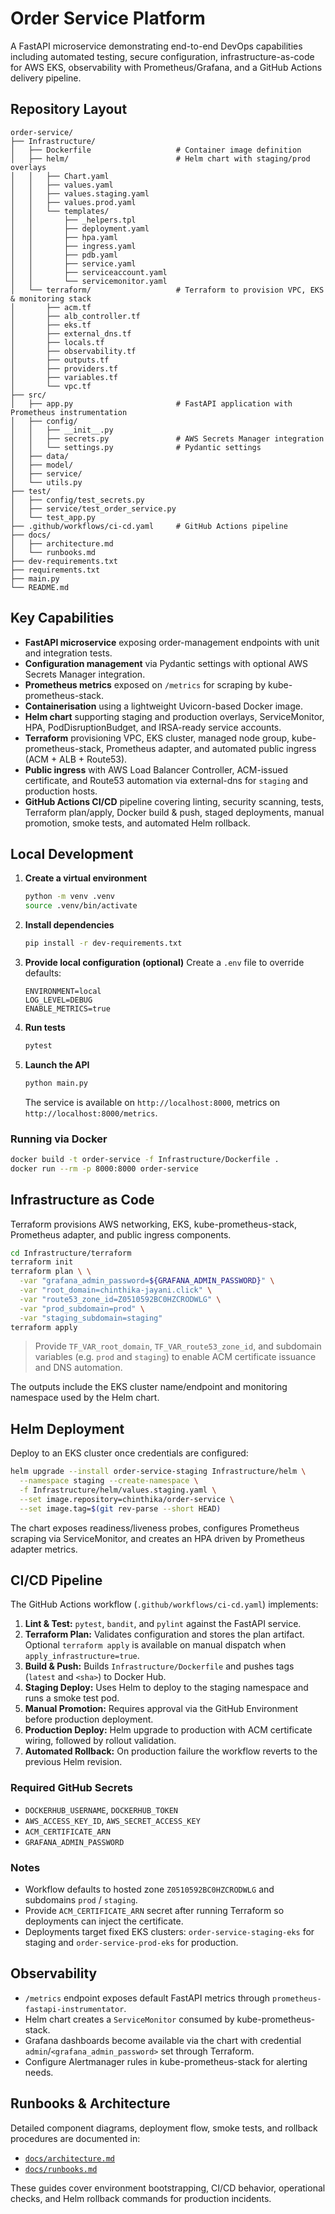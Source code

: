 # Order Service Platform

A FastAPI microservice demonstrating end-to-end DevOps capabilities including automated testing, secure configuration, infrastructure-as-code for AWS EKS, observability with Prometheus/Grafana, and a GitHub Actions delivery pipeline.

## Repository Layout

```
order-service/
├── Infrastructure/
│   ├── Dockerfile                   # Container image definition
│   ├── helm/                        # Helm chart with staging/prod overlays
│   │   ├── Chart.yaml
│   │   ├── values.yaml
│   │   ├── values.staging.yaml
│   │   ├── values.prod.yaml
│   │   └── templates/
│   │       ├── _helpers.tpl
│   │       ├── deployment.yaml
│   │       ├── hpa.yaml
│   │       ├── ingress.yaml
│   │       ├── pdb.yaml
│   │       ├── service.yaml
│   │       ├── serviceaccount.yaml
│   │       └── servicemonitor.yaml
│   └── terraform/                   # Terraform to provision VPC, EKS & monitoring stack
│       ├── acm.tf
│       ├── alb_controller.tf
│       ├── eks.tf
│       ├── external_dns.tf
│       ├── locals.tf
│       ├── observability.tf
│       ├── outputs.tf
│       ├── providers.tf
│       ├── variables.tf
│       └── vpc.tf
├── src/
│   ├── app.py                       # FastAPI application with Prometheus instrumentation
│   ├── config/
│   │   ├── __init__.py
│   │   ├── secrets.py               # AWS Secrets Manager integration
│   │   └── settings.py              # Pydantic settings
│   ├── data/
│   ├── model/
│   ├── service/
│   └── utils.py
├── test/
│   ├── config/test_secrets.py
│   ├── service/test_order_service.py
│   └── test_app.py
├── .github/workflows/ci-cd.yaml     # GitHub Actions pipeline
├── docs/
│   ├── architecture.md
│   └── runbooks.md
├── dev-requirements.txt
├── requirements.txt
├── main.py
└── README.md
```

## Key Capabilities

- **FastAPI microservice** exposing order-management endpoints with unit and integration tests.
- **Configuration management** via Pydantic settings with optional AWS Secrets Manager integration.
- **Prometheus metrics** exposed on `/metrics` for scraping by kube-prometheus-stack.
- **Containerisation** using a lightweight Uvicorn-based Docker image.
- **Helm chart** supporting staging and production overlays, ServiceMonitor, HPA, PodDisruptionBudget, and IRSA-ready service accounts.
- **Terraform** provisioning VPC, EKS cluster, managed node group, kube-prometheus-stack, Prometheus adapter, and automated public ingress (ACM + ALB + Route53).
- **Public ingress** with AWS Load Balancer Controller, ACM-issued certificate, and Route53 automation via external-dns for `staging` and production hosts.
- **GitHub Actions CI/CD** pipeline covering linting, security scanning, tests, Terraform plan/apply, Docker build & push, staged deployments, manual promotion, smoke tests, and automated Helm rollback.

## Local Development

1. **Create a virtual environment**
   ```bash
   python -m venv .venv
   source .venv/bin/activate
   ```
2. **Install dependencies**
   ```bash
   pip install -r dev-requirements.txt
   ```
3. **Provide local configuration (optional)**
   Create a `.env` file to override defaults:
   ```env
   ENVIRONMENT=local
   LOG_LEVEL=DEBUG
   ENABLE_METRICS=true
   ```
4. **Run tests**
   ```bash
   pytest
   ```
5. **Launch the API**
   ```bash
   python main.py
   ```
   The service is available on `http://localhost:8000`, metrics on `http://localhost:8000/metrics`.

### Running via Docker

```bash
docker build -t order-service -f Infrastructure/Dockerfile .
docker run --rm -p 8000:8000 order-service
```

## Infrastructure as Code

Terraform provisions AWS networking, EKS, kube-prometheus-stack, Prometheus adapter, and public ingress components.

```bash
cd Infrastructure/terraform
terraform init
terraform plan \ \
  -var "grafana_admin_password=${GRAFANA_ADMIN_PASSWORD}" \
  -var "root_domain=chinthika-jayani.click" \
  -var "route53_zone_id=Z0510592BC0HZCRODWLG" \
  -var "prod_subdomain=prod" \
  -var "staging_subdomain=staging"
terraform apply
```

> Provide `TF_VAR_root_domain`, `TF_VAR_route53_zone_id`, and subdomain variables (e.g. `prod` and `staging`) to enable
> ACM certificate issuance and DNS automation.

The outputs include the EKS cluster name/endpoint and monitoring namespace used by the Helm chart.

## Helm Deployment

Deploy to an EKS cluster once credentials are configured:

```bash
helm upgrade --install order-service-staging Infrastructure/helm \
  --namespace staging --create-namespace \
  -f Infrastructure/helm/values.staging.yaml \
  --set image.repository=chinthika/order-service \
  --set image.tag=$(git rev-parse --short HEAD)
```

The chart exposes readiness/liveness probes, configures Prometheus scraping via ServiceMonitor, and creates an HPA driven by Prometheus adapter metrics.

## CI/CD Pipeline

The GitHub Actions workflow (`.github/workflows/ci-cd.yaml`) implements:

1. **Lint & Test:** `pytest`, `bandit`, and `pylint` against the FastAPI service.
2. **Terraform Plan:** Validates configuration and stores the plan artifact. Optional `terraform apply` is available on manual dispatch when `apply_infrastructure=true`.
3. **Build & Push:** Builds `Infrastructure/Dockerfile` and pushes tags (`latest` and `<sha>`) to Docker Hub.
4. **Staging Deploy:** Uses Helm to deploy to the staging namespace and runs a smoke test pod.
5. **Manual Promotion:** Requires approval via the GitHub Environment before production deployment.
6. **Production Deploy:** Helm upgrade to production with ACM certificate wiring, followed by rollout validation.
7. **Automated Rollback:** On production failure the workflow reverts to the previous Helm revision.

### Required GitHub Secrets

- `DOCKERHUB_USERNAME`, `DOCKERHUB_TOKEN`
- `AWS_ACCESS_KEY_ID`, `AWS_SECRET_ACCESS_KEY`
- `ACM_CERTIFICATE_ARN`
- `GRAFANA_ADMIN_PASSWORD`

### Notes

- Workflow defaults to hosted zone `Z0510592BC0HZCRODWLG` and subdomains `prod` / `staging`.
- Provide `ACM_CERTIFICATE_ARN` secret after running Terraform so deployments can inject the certificate.
- Deployments target fixed EKS clusters: `order-service-staging-eks` for staging and `order-service-prod-eks` for
  production.

## Observability

- `/metrics` endpoint exposes default FastAPI metrics through `prometheus-fastapi-instrumentator`.
- Helm chart creates a `ServiceMonitor` consumed by kube-prometheus-stack.
- Grafana dashboards become available via the chart with credential `admin`/`<grafana_admin_password>` set through Terraform.
- Configure Alertmanager rules in kube-prometheus-stack for alerting needs.

## Runbooks & Architecture

Detailed component diagrams, deployment flow, smoke tests, and rollback procedures are documented in:

- [`docs/architecture.md`](docs/architecture.md)
- [`docs/runbooks.md`](docs/runbooks.md)

These guides cover environment bootstrapping, CI/CD behavior, operational checks, and Helm rollback commands for production incidents.
